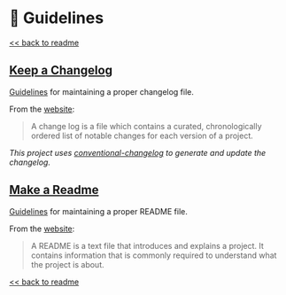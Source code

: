 # 📓 Guidelines

[<< back to readme](../README.md#contributing)

## [Keep a Changelog](#keep-a-changelog)

[Guidelines](https://keepachangelog.com/en/) for maintaining a proper changelog file.

From the [website](https://keepachangelog.com/en/1.0.0/):

> A change log is a file which contains a curated, chronologically ordered list of notable changes for each version of a project.

*This project uses [conventional-changelog](https://github.com/conventional-changelog/conventional-changelog) to generate and update the changelog.*

## [Make a Readme](#make-a-readme)

[Guidelines](https://www.makeareadme.com/#suggestions-for-a-good-readme) for maintaining a proper README file.

From the [website](https://www.makeareadme.com/):

> A README is a text file that introduces and explains a project. It contains information that is commonly required to understand what the project is about.

[<< back to readme](../README.md#contributing)

